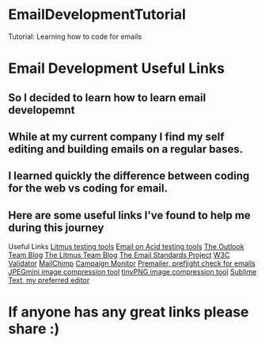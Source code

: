 # EmailDevelopmentTutorial
Tutorial: Learning how to code for emails

# Email Development Useful Links
## So I decided to learn how to learn email developemnt 
## While at my current company I find my self editing and building emails on a regular bases.
## I learned quickly the difference between coding for the web vs coding for email.
## Here are some useful links I've found to help me during this journey

Useful Links
[Litmus testing tools](https://litmus.com/)
[Email on Acid testing tools](http://www.emailonacid.com/)
[The Outlook Team Blog](http://blogs.office.com/b/microsoft-outlook/)
[The Litmus Team Blog](https://litmus.com/blog/)
[The Email Standards Project](http://www.email-standards.org)
[W3C Validator](http://validator.w3.org/)
[MailChimp](http://mailchimp.com/)
[Campaign Monitor](http://www.campaignmonitor.com/)
[Premailer, preflight check for emails](http://premailer.dialect.ca/)
[JPEGmini image compression tool](http://www.jpegmini.com/)
[tinyPNG image compression tool](http://tinypng.org/)
[Sublime Text, my preferred editor](http://www.sublimetext.com/)

# If anyone has any great links please share :) 
